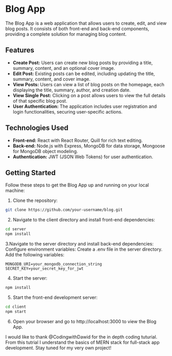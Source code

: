 # Blog App
The Blog App is a web application that allows users to create, edit, and view blog posts. It consists of both front-end and back-end components, providing a complete solution for managing blog content.

## Features
- **Create Post:** Users can create new blog posts by providing a title, summary, content, and an optional cover image.
- **Edit Post:** Existing posts can be edited, including updating the title, summary, content, and cover image.
- **View Posts:** Users can view a list of blog posts on the homepage, each displaying the title, summary, author, and creation date.
- **View Single Post:** Clicking on a post allows users to view the full details of that specific blog post.
- **User Authentication:** The application includes user registration and login functionalities, securing user-specific actions.

## Technologies Used
- **Front-end:** React with React Router, Quill for rich text editing.
- **Back-end:** Node.js with Express, MongoDB for data storage, Mongoose for MongoDB object modeling.
- **Authentication:** JWT (JSON Web Tokens) for user authentication.

## Getting Started
Follow these steps to get the Blog App up and running on your local machine:
1. Clone the repository:
  
``` bash
git clone https://github.com/your-username/blog.git
```

2. Navigate to the client directory and install front-end dependencies:
 
```bash
cd server
npm install
```

3.Navigate to the server directory and install back-end dependencies:
Configure environment variables:
Create a .env file in the server directory.
Add the following variables:
 
```env
MONGODB_URI=your_mongodb_connection_string
SECRET_KEY=your_secret_key_for_jwt
```

4. Start the server:

```bash
npm install
```
5. Start the front-end development server:

```bash
cd client
npm start
```
6. Open your browser and go to http://localhost:3000 to view the Blog App.

I would like to thank @CodingwithDawid for the in depth coding tuturial. From this tutrial I understand the basics of MERN stack for full-stack app development. Stay tuned for my very own project!
